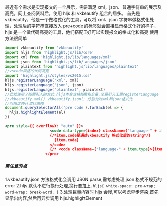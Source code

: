 最近有个需求是实现报文的一个展示，需要满足 xml，json、普通字符串的展示及高亮，网上查阅资料后，使用 hljs 和 vkbeautify 组合的居多。
首先是 vkbeautify，他是一个做格式化的工具，可以将 xml、json 字符串做格式化处理，处理后的字符串直接放入 pre+code 的标签就会直接显示格式化好的样子，hljs 是一个做代码高亮的工具，他们搭配正好可以实现报文的格式化和高亮
使用方法很简单

```javascript
import vkbeautify from 'vkbeautify'
import hljs from 'highlight.js/lib/core'
import xml from 'highlight.js/lib/languages/xml'
import json from 'highlight.js/lib/languages/json'
import plaintext from 'highlight.js/lib/languages/plaintext'
//vscode风格的代码高亮
import 'highlight.js/styles/vs2015.css'
hljs.registerLanguage('xml', xml)
hljs.registerLanguage('json', json)
hljs.registerLanguage('plaintext', plaintext)
//此处使用了按需引入的方式,hljs本身支持按需和全量,全量引入无需registerLanguage
//vkbeautify.xml() vkbeautify.json() 分别为对xml和json格式化
//对指定的el进行高亮
document.querySelectorAll('pre code').forEach(el => {
  hljs.highlightElement(el)
})
```

```xml
<pre style={{ overflowX: "auto" }}>
                    <code data-type={index} className={"language-" + item.type}>
                    {/*item.code是通过vkbeautify 格式化后的string*/}
                      {item.code}
                    </code>
                    {/* <code className={"language-" + item.type}>{item.code}</code> */}
                  </pre>
```

##### 需注意的点

1.vkbeautify.json 方法格式化会调用 JSON.parse,需考虑处理 json 格式不规范的 error
2.hljs 默认不进行换行处理,换行要加上`.hljs{
	white-space: pre-wrap;
	word-wrap: break-word;
}` 3.处理巨量内容时 hljs 会慢,可以考虑异步渲染,首先显示出内容,然后再异步调用 hljs.highlightElement
